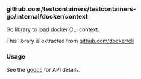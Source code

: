 ### github.com/testcontainers/testcontainers-go/internal/docker/context
Go library to load docker CLI context.

This library is extracted from [github.com/docker/cli](https://github.com/docker/cli/blob/master/cli/context/store/metadatastore.go)

### Usage
See the [godoc](https://godoc.org/github.com/testcontainers/testcontainers-go/internal/docker/context) for API details.
